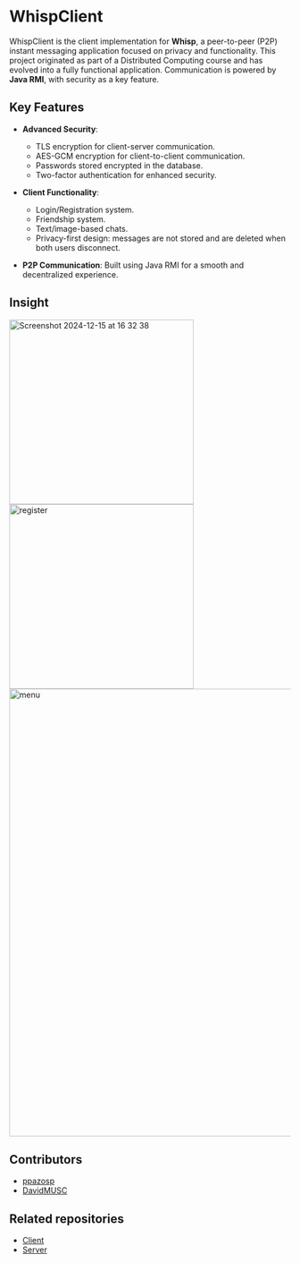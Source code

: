 # WhispClient

WhispClient is the client implementation for **Whisp**, a peer-to-peer (P2P) instant messaging application focused on privacy and functionality. 
This project originated as part of a Distributed Computing course and has evolved into a fully functional application. 
Communication is powered by **Java RMI**, with security as a key feature.


## Key Features

- **Advanced Security**:
  - TLS encryption for client-server communication.
  - AES-GCM encryption for client-to-client communication.
  - Passwords stored encrypted in the database.
  - Two-factor authentication for enhanced security.

- **Client Functionality**:
  - Login/Registration system.
  - Friendship system.
  - Text/image-based chats.
  - Privacy-first design: messages are not stored and are deleted when both users disconnect.

- **P2P Communication**: Built using Java RMI for a smooth and decentralized experience.

## Insight

<img width="330" alt="Screenshot 2024-12-15 at 16 32 38" src="https://github.com/user-attachments/assets/f98b5448-9f33-4141-90a9-303949269311" />


<img width="330" alt="register" src="https://github.com/user-attachments/assets/b59017ff-d729-464c-ba84-f93b7389b101" />


<img width="800" alt="menu" src="https://github.com/user-attachments/assets/eecc4ce1-9a25-45f5-9fc3-d8c772ec4b3d" />


## Contributors

- [ppazosp](https://github.com/ppazosp)
- [DavidMUSC](https://github.com/DavidMUSC)


## Related repositories

- [Client](https://github.com/ppazosp/WhispClient)
- [Server](https://github.com/ppazosp/WhispServer)
